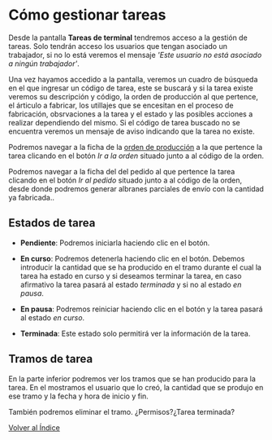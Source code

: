 # Cómo gestionar tareas

Desde la pantalla **Tareas de terminal** tendremos acceso a la gestión de tareas. Solo tendrán acceso los usuarios que tengan asociado un trabajador, si no lo está veremos el mensaje *'Este usuario no está asociado a ningún trabajador'*.

Una vez hayamos accedido a la pantalla, veremos un cuadro de búsqueda en el que ingresar un código de tarea, este se buscará y si la tarea existe veremos su descripción y código, la orden de producción al que pertence, el árticulo a fabricar, los utillajes que se encesitan en el proceso de fabricación, obsrvaciones a la tarea y el estado y las posibles acciones a realizar dependiendo del mismo. Si el código de tarea buscado no se encuentra veremos un mensaje de aviso indicando que la tarea no existe.

Podremos navegar a la ficha de la [orden de producción](../ordenesproduccion/index.md) a la que pertence la tarea clicando en el botón *Ir a la orden* situado junto a al código de la orden.

Podremos navegar a la ficha del del pedido al que pertence la tarea clicando en el botón *Ir al pedido* situado junto a al código de la orden, desde donde podremos generar albranes parciales de envío con la cantidad ya fabricada..

## Estados de tarea

- **Pendiente**: Podremos iniciarla haciendo clic en el botón.

- **En curso**: Podremos detenerla haciendo clic en el botón. Debemos introducir la cantidad que se ha producido en el tramo durante el cual la tarea ha estado en curso y si deseamos terminar la tarea, en caso afirmativo la tarea pasará al estado *terminada* y si no al estado *en pausa*.

- **En pausa**: Podremos reiniciar haciendo clic en el botón y la tarea pasará al estado *en curso*.

- **Terminada**: Este estado solo permitirá ver la información de la tarea.

## Tramos de tarea

En la parte inferior podremos ver los tramos que se han producido para la tarea. En el mostramos el usuario que lo creó, la cantidad que se produjo en ese tramo y la fecha y hora de inicio y fin.

También podremos eliminar el tramo. ¿Permisos?¿Tarea terminada?

[Volver al Índice](../index.md)